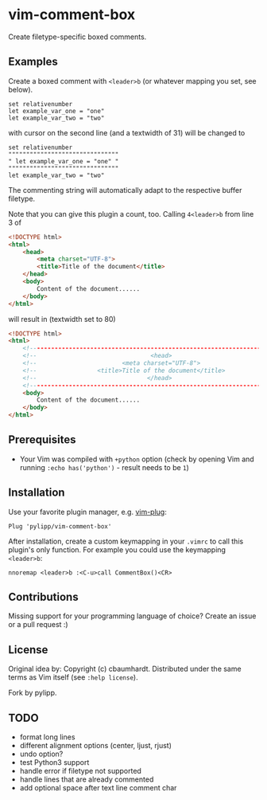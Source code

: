 vim-comment-box
===============
Create filetype-specific boxed comments.

Examples
--------

Create a boxed comment with `<leader>b` (or whatever mapping you set, see below).

```vim
set relativenumber
let example_var_one = "one"
let example_var_two = "two"

```

with cursor on the second line (and a textwidth of 31) will be changed to

```vim
set relativenumber
"""""""""""""""""""""""""""""""
" let example_var_one = "one" "
"""""""""""""""""""""""""""""""
let example_var_two = "two"
```
The commenting string will automatically adapt to the respective buffer filetype.

Note that you can give this plugin a count, too. Calling `4<leader>b` from line
3 of

```html
<!DOCTYPE html>
<html>
    <head>
        <meta charset="UTF-8">
        <title>Title of the document</title>
    </head>
    <body>
        Content of the document......
    </body>
</html> 
```
will result in (textwidth set to 80)

```html
<!DOCTYPE html>
<html>
    <!------------------------------------------------------------------------->
    <!--                                <head>                               -->
    <!--                        <meta charset="UTF-8">                       -->
    <!--                 <title>Title of the document</title>                -->
    <!--                               </head>                               -->
    <!------------------------------------------------------------------------->
    <body>
        Content of the document......
    </body>
</html> 
```

Prerequisites
-------------

- Your Vim was compiled with `+python` option (check by opening Vim and running 
  `:echo has('python')` - result needs to be `1`)

Installation
------------

Use your favorite plugin manager, e.g. [vim-plug](https://github.com/junegunn/vim-plug):

```vim
Plug 'pylipp/vim-comment-box'
```

After installation, create a custom keymapping in your `.vimrc` to call this plugin's only function. For example you could use the keymapping `<leader>b`:

```vim
nnoremap <leader>b :<C-u>call CommentBox()<CR>
```

Contributions
-------------

Missing support for your programming language of choice? Create an issue or a pull request :)

License
-------

Original idea by: Copyright (c) cbaumhardt. Distributed under the same terms as Vim itself (see `:help license`).

Fork by pylipp.

TODO
----

- format long lines
- different alignment options (center, ljust, rjust)
- undo option?
- test Python3 support
- handle error if filetype not supported
- handle lines that are already commented
- add optional space after text line comment char
